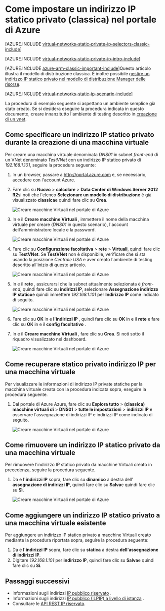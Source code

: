 <properties 
   pageTitle="Come impostare un indirizzo IP privato statico in modalità classica tramite il portale di Azure | Microsoft Azure"
   description="Informazioni sulle statico IP privato e come possono essere gestiti in modalità classica tramite il portale di Azure"
   services="virtual-network"
   documentationCenter="na"
   authors="jimdial"
   manager="carmonm"
   editor="tysonn"
   tags="azure-service-management"
/>
<tags 
   ms.service="virtual-network"
   ms.devlang="na"
   ms.topic="article"
   ms.tgt_pltfrm="na"
   ms.workload="infrastructure-services"
   ms.date="02/04/2016"
   ms.author="jdial" />

# <a name="how-to-set-a-static-private-ip-address-classic-in-the-azure-portal"></a>Come impostare un indirizzo IP statico privato (classica) nel portale di Azure

[AZURE.INCLUDE [virtual-networks-static-private-ip-selectors-classic-include](../../includes/virtual-networks-static-private-ip-selectors-classic-include.md)]

[AZURE.INCLUDE [virtual-networks-static-private-ip-intro-include](../../includes/virtual-networks-static-private-ip-intro-include.md)]

[AZURE.INCLUDE [azure-arm-classic-important-include](../../includes/azure-arm-classic-important-include.md)]Questo articolo illustra il modello di distribuzione classica. È inoltre possibile [gestire un indirizzo IP statico privato nel modello di distribuzione Manager delle risorse](virtual-networks-static-private-ip-arm-pportal.md).

[AZURE.INCLUDE [virtual-networks-static-ip-scenario-include](../../includes/virtual-networks-static-ip-scenario-include.md)]

La procedura di esempio seguente si aspettano un ambiente semplice già stato creato. Se si desidera eseguire la procedura indicata in questo documento, creare innanzitutto l'ambiente di testing descritto in [creazione di un vnet](virtual-networks-create-vnet-classic-pportal.md).

## <a name="how-to-specify-a-static-private-ip-address-when-creating-a-vm"></a>Come specificare un indirizzo IP statico privato durante la creazione di una macchina virtuale
Per creare una macchina virtuale denominata *DNS01* in subnet *front-end* di un VNet denominato *TestVNet* con un indirizzo IP statico privato di *192.168.1.101*, seguire la procedura seguente:

1. In un browser, passare a http://portal.azure.com e, se necessario, accedere con l'account Azure.
2. Fare clic su **Nuovo** > **calcolare** > **Data Center di Windows Server 2012 R2**si noti che l'elenco **Selezionare un modello di distribuzione** è già visualizzato **classica**e quindi fare clic su **Crea**.

    ![Creare macchine Virtuali nel portale di Azure](./media/virtual-networks-static-ip-classic-pportal/figure01.png)

3. In e il **Creare macchine Virtuali** , immettere il nome della macchina virtuale per creare (*DNS01* in questo scenario), l'account dell'amministratore locale e la password.

    ![Creare macchine Virtuali nel portale di Azure](./media/virtual-networks-static-ip-classic-pportal/figure02.png)

4. Fare clic su **Configurazione facoltativa** > **rete** > **Virtuali**, quindi fare clic su **TestVNet**. Se **TestVNet** non è disponibile, verificare che si sta usando la posizione *Centrale USA* e aver creato l'ambiente di testing descritto all'inizio di questo articolo.

    ![Creare macchine Virtuali nel portale di Azure](./media/virtual-networks-static-ip-classic-pportal/figure03.png)

5. In e il **rete** , assicurarsi che la subnet attualmente selezionata è *front-end*, quindi fare clic su **indirizzi IP**, selezionare **Assegnazione indirizzo IP** **statico**e quindi immettere *192.168.1.101* per **Indirizzo IP** come indicato di seguito.

    ![Creare macchine Virtuali nel portale di Azure](./media/virtual-networks-static-ip-classic-pportal/figure04.png)   

6. Fare clic su **OK** in e **l'indirizzi IP** , quindi fare clic su **OK** in e il **rete** e fare clic su **OK** in e il **config facoltativo** .
7. In e il **Creare macchine Virtuali** , fare clic su **Crea**. Si noti sotto il riquadro visualizzato nel dashboard.

    ![Creare macchine Virtuali nel portale di Azure](./media/virtual-networks-static-ip-classic-pportal/figure05.png)

## <a name="how-to-retrieve-static-private-ip-address-information-for-a-vm"></a>Come recuperare statico privato indirizzo IP per una macchina virtuale

Per visualizzare le informazioni di indirizzo IP private statiche per la macchina virtuale creata con la procedura indicata sopra, eseguire la procedura seguente.

1. Dal portale di Azure Azure, fare clic su **Esplora tutto** > **(classica) macchine virtuali di** > **DNS01** > **tutte le impostazioni** > **indirizzi IP** e osservare l'assegnazione di indirizzi IP e indirizzi IP come indicato di seguito.

    ![Creare macchine Virtuali nel portale di Azure](./media/virtual-networks-static-ip-classic-pportal/figure06.png)

## <a name="how-to-remove-a-static-private-ip-address-from-a-vm"></a>Come rimuovere un indirizzo IP statico privato da una macchina virtuale
Per rimuovere l'indirizzo IP statico privato da macchine Virtuali creato in precedenza, seguire la procedura seguente.
    
1. Da e **l'indirizzi IP** sopra, fare clic su **dinamico** a destra dell' **assegnazione di indirizzi IP**, quindi fare clic su **Salva**e quindi fare clic su **Sì**.

    ![Creare macchine Virtuali nel portale di Azure](./media/virtual-networks-static-ip-classic-pportal/figure07.png)

## <a name="how-to-add-a-static-private-ip-address-to-an-existing-vm"></a>Come aggiungere un indirizzo IP statico privato a una macchina virtuale esistente
Per aggiungere un indirizzo IP statico privato a macchine Virtuali creato mediante la procedura riportata sopra, seguire la procedura seguente:

1. Da e **l'indirizzi IP** sopra, fare clic su **statica** a destra **dell'assegnazione di indirizzi IP**.
2. Digitare *192.168.1.101* per **indirizzo IP**, quindi fare clic su **Salva**e quindi fare clic su **Sì**.

## <a name="next-steps"></a>Passaggi successivi

- Informazioni sugli indirizzi [IP pubblico riservato](virtual-networks-reserved-public-ip.md) .
- Informazioni sugli indirizzi [IP pubblico (ILPIP) a livello di istanza](virtual-networks-instance-level-public-ip.md) .
- Consultare le [API REST IP riservato](https://msdn.microsoft.com/library/azure/dn722420.aspx).